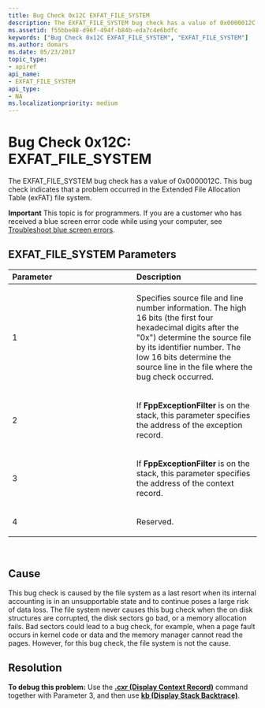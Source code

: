 ```yaml
---
title: Bug Check 0x12C EXFAT_FILE_SYSTEM
description: The EXFAT_FILE_SYSTEM bug check has a value of 0x0000012C. This bug check indicates that a problem occurred in the Extended File Allocation Table (exFAT) file system.
ms.assetid: f55bbe88-d96f-494f-b84b-eda7c4e6bdfc
keywords: ["Bug Check 0x12C EXFAT_FILE_SYSTEM", "EXFAT_FILE_SYSTEM"]
ms.author: domars
ms.date: 05/23/2017
topic_type:
- apiref
api_name:
- EXFAT_FILE_SYSTEM
api_type:
- NA
ms.localizationpriority: medium
---
```


# Bug Check 0x12C: EXFAT\_FILE\_SYSTEM


The EXFAT\_FILE\_SYSTEM bug check has a value of 0x0000012C. This bug check indicates that a problem occurred in the Extended File Allocation Table (exFAT) file system.

**Important** This topic is for programmers. If you are a customer who has received a blue screen error code while using your computer, see [Troubleshoot blue screen errors](http://windows.microsoft.com/windows-10/troubleshoot-blue-screen-errors).

## EXFAT\_FILE\_SYSTEM Parameters


<table>
<colgroup>
<col width="50%" />
<col width="50%" />
</colgroup>
<thead>
<tr class="header">
<th align="left">Parameter</th>
<th align="left">Description</th>
</tr>
</thead>
<tbody>
<tr class="odd">
<td align="left"><p>1</p></td>
<td align="left"><p>Specifies source file and line number information. The high 16 bits (the first four hexadecimal digits after the &quot;0x&quot;) determine the source file by its identifier number. The low 16 bits determine the source line in the file where the bug check occurred.</p></td>
</tr>
<tr class="even">
<td align="left"><p>2</p></td>
<td align="left"><p>If <strong>FppExceptionFilter</strong> is on the stack, this parameter specifies the address of the exception record.</p></td>
</tr>
<tr class="odd">
<td align="left"><p>3</p></td>
<td align="left"><p>If <strong>FppExceptionFilter</strong> is on the stack, this parameter specifies the address of the context record.</p></td>
</tr>
<tr class="even">
<td align="left"><p>4</p></td>
<td align="left"><p>Reserved.</p></td>
</tr>
</tbody>
</table>

 

Cause
-----

This bug check is caused by the file system as a last resort when its internal accounting is in an unsupportable state and to continue poses a large risk of data loss. The file system never causes this bug check when the on disk structures are corrupted, the disk sectors go bad, or a memory allocation fails. Bad sectors could lead to a bug check, for example, when a page fault occurs in kernel code or data and the memory manager cannot read the pages. However, for this bug check, the file system is not the cause.

Resolution
----------

**To debug this problem:** Use the [**.cxr (Display Context Record)**](-cxr--display-context-record-.md) command together with Parameter 3, and then use [**kb (Display Stack Backtrace)**](k--kb--kc--kd--kp--kp--kv--display-stack-backtrace-.md).

 

 




